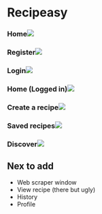 # Recipeasy

### Home<img src="https://i.imgur.com/JlBnBYk.jpg">

### Register<img src="https://imgur.com/Zi2KpVT.jpg">

### Login<img src="https://imgur.com/3X9sOE9.jpg">

### Home (Logged in)<img src="https://imgur.com/GDIuXfn.jpg">

### Create a recipe<img src="https://imgur.com/qfxaqqw.jpg">

### Saved recipes<img src="https://imgur.com/Z2P8vRx.jpg">

### Discover<img src="https://imgur.com/cZTyVmd.jpg">

## Nex to add

- Web scraper window
- View recipe (there but ugly)
- History
- Profile
